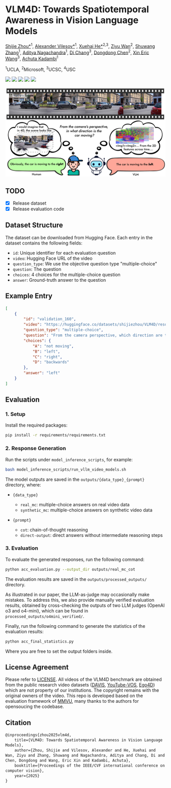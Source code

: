 # VLM4D: Towards Spatiotemporal Awareness in Vision Language Models

[Shijie Zhou*](https://ShijieZhou-UCLA.github.io/)<sup>1</sup>, [Alexander Vilesov*](https://asvilesov.github.io/)<sup>1</sup>, [Xuehai He*](https://sheehan1230.github.io/)<sup>2,3</sup>, [Ziyu Wan](http://raywzy.com/)<sup>2</sup>, [Shuwang Zhang](https://www.linkedin.com/in/shuwang-zhang/)<sup>1</sup>, [Aditya Nagachandra](https://adityanagachandra.github.io/)<sup>1</sup>, [Di Chang](https://boese0601.github.io/)<sup>3</sup>, [Dongdong Chen](https://www.dongdongchen.bid/)<sup>2</sup>, [Xin Eric Wang](https://eric-xw.github.io/)<sup>3</sup>, [Achuta Kadambi](https://samueli.ucla.edu/people/achuta-kadambi/)<sup>1</sup>

<sup>1</sup>UCLA, <sup>2</sup>Microsoft, <sup>3</sup>UCSC, <sup>4</sup>USC



<a href='https://arxiv.org/abs/2508.02095v2'><img src='https://img.shields.io/badge/Paper-Arxiv-red'></a> <a href='https://vlm4d.github.io/'><img src='https://img.shields.io/badge/Project-Page-green'></a> <a href='https://vlm4d.github.io/#leaderboard'><img src='https://img.shields.io/badge/🥇-Leaderboard-purple'></a> <a href='https://huggingface.co/datasets/shijiezhou/VLM4D'><img src='https://img.shields.io/badge/🤗-Dataset-blue'></a> <a href=''><img src='https://img.shields.io/badge/EvalAI-Challenge-orange'></a>

![Teaser figure](./assets/teaser.png)


## TODO
- [x] Release dataset
- [x] Release evaluation code  
<!-- - [ ] EvalAI server setup -->

<!-- ## :fire: News -->
<!-- * **[2025.07.14]** We integrate the benchmark into [AGI-Eval](https://agi-eval.cn/evaluation/detail?id=66) platform. More models and results will be updated there. -->



## Dataset Structure
The dataset can be downloaded from Hugging Face.
Each entry in the dataset contains the following fields:
- `id`: Unique identifier for each evaluation question
- `video`: Hugging Face URL of the video
- `question_type`: We use the objective question type "multiple-choice" 
- `question`: The question
- `choices`: 4 choices for the multiple-choice question
- `answer`: Ground-truth answer to the question


## Example Entry

```json
[
    {
        "id": "validation_160",
        "video": "https://huggingface.co/datasets/shijiezhou/VLM4D/resolve/main/videos_real/davis/city-ride.mp4",
        "question_type": "multiple-choice",
        "question": "From the camera perspective, which direction are the cyclists moving toward?",
        "choices": {
            "A": "not moving",
            "B": "left",
            "C": "right",
            "D": "backwards"
        },
        "answer": "left"
    }
]
```


## Evaluation

### 1. Setup
Install the required packages:
```bash
pip install -r requirements/requirements.txt
```

### 2. Response Generation
Run the scripts under `model_inference_scripts`, for example:
```bash
bash model_inference_scripts/run_vllm_video_models.sh 
```

The model outputs are saved in the `outputs/{data_type}_{prompt}` directory, where:

- `{data_type}`  
  - `real_mc`: multiple-choice answers on real video data  
  - `synthetic_mc`: multiple-choice answers on synthetic video data  

- `{prompt}`  
  - `cot`: chain-of-thought reasoning  
  - `direct-output`: direct answers without intermediate reasoning steps  


### 3. Evaluation
To evaluate the generated responses, run the following command:
```bash
python acc_evaluation.py --output_dir outputs/real_mc_cot
```

The evaluation results are saved in the `outputs/processed_outputs/` directory. 

As illustrated in our paper, the LLM-as-judge may occasionally make mistakes. To address this, we also provide manually verified evaluation results, obtained by cross-checking the outputs of two LLM judges (OpenAI o3 and o4-mini), which can be found in `processed_outputs/o4mini_verified/`.


Finally, run the following command to generate the statistics of the evaluation results:
```bash
python acc_final_statistics.py
```
Where you are free to set the output folders inside.




## License Agreement
Please refer to [LICENSE](./LICENSE.md).
All videos of the VLM4D benchmark are obtained from the public research video datasets ([DAVIS](https://davischallenge.org/), [YouTube-VOS](https://youtube-vos.org/), [Ego4D](https://ego4d-data.org/)) which are not property of our institutions. The copyright remains with the original owners of the video. This repo is developed based on the evaluation framework of [MMVU](https://github.com/yale-nlp/MMVU), many thanks to the authors for opensoucing the codebase.


## Citation
```
@inproceedings{zhou2025vlm4d,
    title={VLM4D: Towards Spatiotemporal Awareness in Vision Language Models},
    author={Zhou, Shijie and Vilesov, Alexander and He, Xuehai and Wan, Ziyu and Zhang, Shuwang and Nagachandra, Aditya and Chang, Di and Chen, Dongdong and Wang, Eric Xin and Kadambi, Achuta},
    booktitle={Proceedings of the IEEE/CVF international conference on computer vision},
    year={2025}
}
```